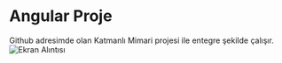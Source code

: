 # Angular Proje
Github adresimde olan Katmanlı Mimari projesi ile entegre şekilde çalışır. 
![Ekran Alıntısı](https://user-images.githubusercontent.com/60323250/112395598-c5f31480-8d0f-11eb-9919-535181c15439.PNG)


